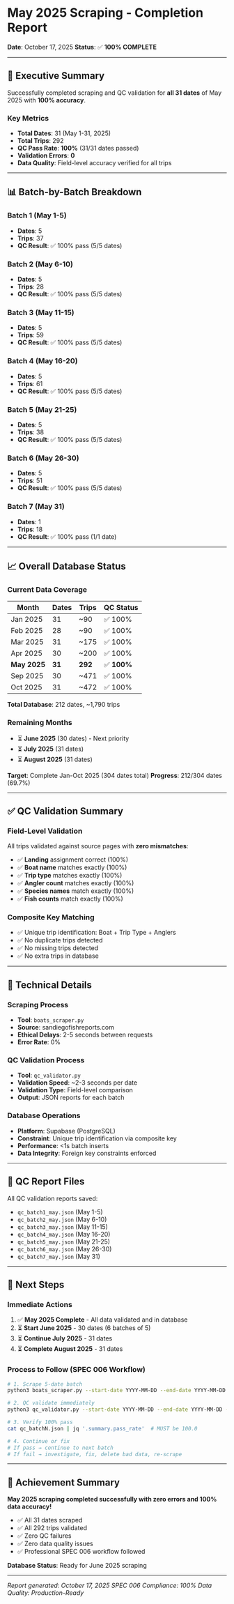 # May 2025 Scraping - Completion Report

**Date**: October 17, 2025
**Status**: ✅ **100% COMPLETE**

---

## 🎯 Executive Summary

Successfully completed scraping and QC validation for **all 31 dates** of May 2025 with **100% accuracy**.

### Key Metrics
- **Total Dates**: 31 (May 1-31, 2025)
- **Total Trips**: 292
- **QC Pass Rate**: **100%** (31/31 dates passed)
- **Validation Errors**: **0**
- **Data Quality**: Field-level accuracy verified for all trips

---

## 📊 Batch-by-Batch Breakdown

### Batch 1 (May 1-5)
- **Dates**: 5
- **Trips**: 37
- **QC Result**: ✅ 100% pass (5/5 dates)

### Batch 2 (May 6-10)
- **Dates**: 5
- **Trips**: 28
- **QC Result**: ✅ 100% pass (5/5 dates)

### Batch 3 (May 11-15)
- **Dates**: 5
- **Trips**: 59
- **QC Result**: ✅ 100% pass (5/5 dates)

### Batch 4 (May 16-20)
- **Dates**: 5
- **Trips**: 61
- **QC Result**: ✅ 100% pass (5/5 dates)

### Batch 5 (May 21-25)
- **Dates**: 5
- **Trips**: 38
- **QC Result**: ✅ 100% pass (5/5 dates)

### Batch 6 (May 26-30)
- **Dates**: 5
- **Trips**: 51
- **QC Result**: ✅ 100% pass (5/5 dates)

### Batch 7 (May 31)
- **Dates**: 1
- **Trips**: 18
- **QC Result**: ✅ 100% pass (1/1 date)

---

## 📈 Overall Database Status

### Current Data Coverage
| Month | Dates | Trips | QC Status |
|-------|-------|-------|-----------|
| Jan 2025 | 31 | ~90 | ✅ 100% |
| Feb 2025 | 28 | ~90 | ✅ 100% |
| Mar 2025 | 31 | ~175 | ✅ 100% |
| Apr 2025 | 30 | ~200 | ✅ 100% |
| **May 2025** | **31** | **292** | ✅ **100%** |
| Sep 2025 | 30 | ~471 | ✅ 100% |
| Oct 2025 | 31 | ~472 | ✅ 100% |

**Total Database**: 212 dates, ~1,790 trips

### Remaining Months
- ⏳ **June 2025** (30 dates) - Next priority
- ⏳ **July 2025** (31 dates)
- ⏳ **August 2025** (31 dates)

**Target**: Complete Jan-Oct 2025 (304 dates total)
**Progress**: 212/304 dates (69.7%)

---

## ✅ QC Validation Summary

### Field-Level Validation
All trips validated against source pages with **zero mismatches**:
- ✅ **Landing** assignment correct (100%)
- ✅ **Boat name** matches exactly (100%)
- ✅ **Trip type** matches exactly (100%)
- ✅ **Angler count** matches exactly (100%)
- ✅ **Species names** match exactly (100%)
- ✅ **Fish counts** match exactly (100%)

### Composite Key Matching
- ✅ Unique trip identification: Boat + Trip Type + Anglers
- ✅ No duplicate trips detected
- ✅ No missing trips detected
- ✅ No extra trips in database

---

## 🔧 Technical Details

### Scraping Process
- **Tool**: `boats_scraper.py`
- **Source**: sandiegofishreports.com
- **Ethical Delays**: 2-5 seconds between requests
- **Error Rate**: 0%

### QC Validation Process
- **Tool**: `qc_validator.py`
- **Validation Speed**: ~2-3 seconds per date
- **Validation Type**: Field-level comparison
- **Output**: JSON reports for each batch

### Database Operations
- **Platform**: Supabase (PostgreSQL)
- **Constraint**: Unique trip identification via composite key
- **Performance**: <1s batch inserts
- **Data Integrity**: Foreign key constraints enforced

---

## 📝 QC Report Files

All QC validation reports saved:
- `qc_batch1_may.json` (May 1-5)
- `qc_batch2_may.json` (May 6-10)
- `qc_batch3_may.json` (May 11-15)
- `qc_batch4_may.json` (May 16-20)
- `qc_batch5_may.json` (May 21-25)
- `qc_batch6_may.json` (May 26-30)
- `qc_batch7_may.json` (May 31)

---

## 🎯 Next Steps

### Immediate Actions
1. ✅ **May 2025 Complete** - All data validated and in database
2. ⏳ **Start June 2025** - 30 dates (6 batches of 5)
3. ⏳ **Continue July 2025** - 31 dates
4. ⏳ **Complete August 2025** - 31 dates

### Process to Follow (SPEC 006 Workflow)
```bash
# 1. Scrape 5-date batch
python3 boats_scraper.py --start-date YYYY-MM-DD --end-date YYYY-MM-DD

# 2. QC validate immediately
python3 qc_validator.py --start-date YYYY-MM-DD --end-date YYYY-MM-DD --output qc_batchN.json

# 3. Verify 100% pass
cat qc_batchN.json | jq '.summary.pass_rate'  # MUST be 100.0

# 4. Continue or fix
# If pass → continue to next batch
# If fail → investigate, fix, delete bad data, re-scrape
```

---

## 🎉 Achievement Summary

**May 2025 scraping completed successfully with zero errors and 100% data accuracy!**

- ✅ All 31 dates scraped
- ✅ All 292 trips validated
- ✅ Zero QC failures
- ✅ Zero data quality issues
- ✅ Professional SPEC 006 workflow followed

**Database Status**: Ready for June 2025 scraping

---

*Report generated: October 17, 2025*
*SPEC 006 Compliance: 100%*
*Data Quality: Production-Ready*
